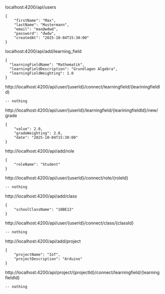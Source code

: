 localhost:4200/api/users

```http
{
    "firstName": "Max",
    "lastName": "Mustermann",
    "email": "max@wdwd",
    "password": "dwdw",
    "createdAt": "2025-10-04T15:30:00"
}
```

localhost:4200/api/add/learning_field

```http
{
  "learningFieldName": "Mathematik",
  "learningFieldDescription": "Grundlagen Algebra",
  "learningFieldWeighting": 1.0
}
```

http://localhost:4200/api/user/{userId}/connect/learningfield/{leariningfieldId}

```http
-- nothing
````

http://localhost:4200/api/user/{userId}/learningfield/{leariningfieldId}/new/grade

```http
{
    "value": 2.0,
    "gradeWeighting": 2.0,
    "date": "2025-10-04T15:30:00"
}
```

http://localhost:4200/api/add/role

```http
{
    "roleName": "Student"
}
```

http://localhost:4200/api/user/{userId}/connect/role/{roleId}

```http
-- nothing
```

http://localhost:4200/api/add/class

```http
{
    "schoolClassName": "10BE13"
}
```

http://localhost:4200/api/user/{userId}/connect/class/{classId}

```http
-- nothing
```

http://localhost:4200/api/add/project

```http
{
    "projectName": "IoT",
    "projectDescription": "Arduino"
}
```

http://localhost:4200/api/project/{projectId}/connect/learningfield/{learningfieldId}

```http
-- nothing
```